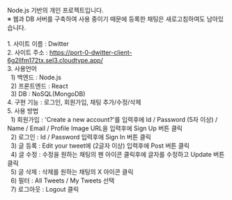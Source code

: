Node.js 기반의 개인 프로젝트입니다.
<br> ※ 웹과 DB 서버를 구축하여 사용 중이기 때문에 등록한 채팅은 새로고침하여도 남아있습니다.
<br>
<br>1. 사이트 이름 : Dwitter
<br>2. 사이트 주소 : https://port-0-dwitter-client-6g2llfm172tx.sel3.cloudtype.app/
<br>3. 사용언어
<br>&nbsp;&nbsp;1) 백엔드 : Node.js
<br>&nbsp;&nbsp;2) 프론트엔드 : React 
<br>&nbsp;&nbsp;3) DB : NoSQL(MongoDB)
<br>4. 구현 기능 : 로그인, 회원가입, 채팅 추가/수정/삭제
<br>5. 사용 방법
<br>&nbsp;&nbsp;1) 회원가입 : 'Create a new account?'를 입력후에 Id / Password (5자 이상) / Name / Email / Profile Image URL을 입력후에 Sign Up 버튼 클릭
<br>&nbsp;&nbsp;2) 로그인 : Id / Password 입력후에 Sign In 버튼 클릭
<br>&nbsp;&nbsp;3) 글 등록 : Edit your tweet에 (2글자 이상) 입력후에 Post 버튼 클릭
<br>&nbsp;&nbsp;4) 글 수정 : 수정을 원하는 채팅의 펜 아이콘 클릭후에 글자를 수정하고 Update 버튼 클릭
<br>&nbsp;&nbsp;5) 글 삭제 : 삭제를 원하는 채팅의 X 아이콘 클릭
<br>&nbsp;&nbsp;6) 필터 : All Tweets / My Tweets 선택
<br>&nbsp;&nbsp;7) 로그아웃 : Logout 클릭
